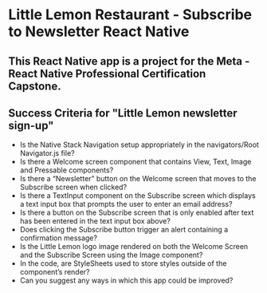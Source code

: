 # Little Lemon Restaurant - Subscribe to Newsletter React Native

## This React Native app is a project for the Meta - React Native Professional Certification Capstone. 

## Success Criteria for "Little Lemon newsletter sign-up"
* Is the Native Stack Navigation setup appropriately in the navigators/Root Navigator.js file?
* Is there a Welcome screen component that contains View, Text, Image and Pressable components?
* Is there a “Newsletter” button on the Welcome screen that moves to the Subscribe screen when clicked?
* Is there a TextInput component on the Subscribe screen which displays a text input box that prompts the user to enter an email address?
* Is there a button on the Subscribe screen that is only enabled after text has been entered in the text input box above?
* Does clicking the Subscribe button trigger an alert containing a confirmation message?
* Is the Little Lemon logo image rendered on both the Welcome Screen and the Subscribe Screen using the Image component?
* In the code, are StyleSheets used to store styles outside of the component’s render?
* Can you suggest any ways in which this app could be improved?

